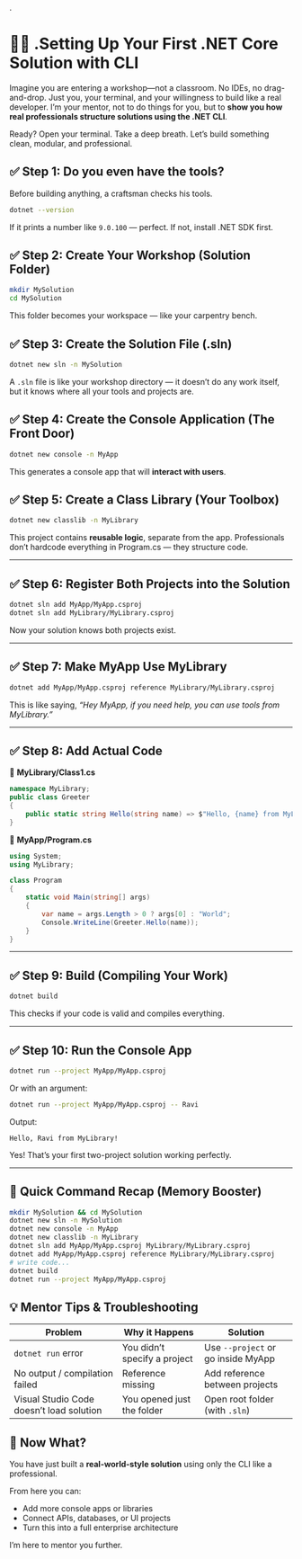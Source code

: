 .

# 👨‍🏫 **.Setting Up Your First .NET Core Solution with CLI**

Imagine you are entering a workshop—not a classroom. No IDEs, no drag-and-drop. Just you, your terminal, and your willingness to build like a real developer. I’m your mentor, not to do things for you, but to **show you how real professionals structure solutions using the .NET CLI**.

Ready? Open your terminal. Take a deep breath. Let’s build something clean, modular, and professional.


## ✅ **Step 1: Do you even have the tools?**

Before building anything, a craftsman checks his tools.

```bash
dotnet --version
```

If it prints a number like `9.0.100` — perfect. If not, install .NET SDK first.


## ✅ **Step 2: Create Your Workshop (Solution Folder)**

```bash
mkdir MySolution
cd MySolution
```

This folder becomes your workspace — like your carpentry bench.


## ✅ **Step 3: Create the Solution File (.sln)**

```bash
dotnet new sln -n MySolution
```

A `.sln` file is like your workshop directory — it doesn’t do any work itself, but it knows where all your tools and projects are.


## ✅ **Step 4: Create the Console Application (The Front Door)**

```bash
dotnet new console -n MyApp
```

This generates a console app that will **interact with users**.



## ✅ **Step 5: Create a Class Library (Your Toolbox)**

```bash
dotnet new classlib -n MyLibrary
```

This project contains **reusable logic**, separate from the app. Professionals don’t hardcode everything in Program.cs — they structure code.

---

## ✅ **Step 6: Register Both Projects into the Solution**

```bash
dotnet sln add MyApp/MyApp.csproj
dotnet sln add MyLibrary/MyLibrary.csproj
```

Now your solution knows both projects exist.

---

## ✅ **Step 7: Make MyApp Use MyLibrary**

```bash
dotnet add MyApp/MyApp.csproj reference MyLibrary/MyLibrary.csproj
```

This is like saying, *“Hey MyApp, if you need help, you can use tools from MyLibrary.”*

---

## ✅ **Step 8: Add Actual Code**

📁 **MyLibrary/Class1.cs**

```csharp
namespace MyLibrary;
public class Greeter
{
    public static string Hello(string name) => $"Hello, {name} from MyLibrary!";
}
```

📁 **MyApp/Program.cs**

```csharp
using System;
using MyLibrary;

class Program
{
    static void Main(string[] args)
    {
        var name = args.Length > 0 ? args[0] : "World";
        Console.WriteLine(Greeter.Hello(name));
    }
}
```

---

## ✅ **Step 9: Build (Compiling Your Work)**

```bash
dotnet build
```

This checks if your code is valid and compiles everything.

---

## ✅ **Step 10: Run the Console App**

```bash
dotnet run --project MyApp/MyApp.csproj
```

Or with an argument:

```bash
dotnet run --project MyApp/MyApp.csproj -- Ravi
```

Output:

```
Hello, Ravi from MyLibrary!
```

Yes! That’s your first two-project solution working perfectly.

---

## 🧠 **Quick Command Recap (Memory Booster)**

```bash
mkdir MySolution && cd MySolution
dotnet new sln -n MySolution
dotnet new console -n MyApp
dotnet new classlib -n MyLibrary
dotnet sln add MyApp/MyApp.csproj MyLibrary/MyLibrary.csproj
dotnet add MyApp/MyApp.csproj reference MyLibrary/MyLibrary.csproj
# write code...
dotnet build
dotnet run --project MyApp/MyApp.csproj
```


## 💡 **Mentor Tips & Troubleshooting**

| Problem                                  | Why it Happens               | Solution                           |
| ---------------------------------------- | ---------------------------- | ---------------------------------- |
| `dotnet run` error                       | You didn’t specify a project | Use `--project` or go inside MyApp |
| No output / compilation failed           | Reference missing            | Add reference between projects     |
| Visual Studio Code doesn’t load solution | You opened just the folder   | Open root folder (with `.sln`)     |



## 🌟 **Now What?**

You have just built a **real-world-style solution** using only the CLI like a professional.

From here you can:

* Add more console apps or libraries
* Connect APIs, databases, or UI projects
* Turn this into a full enterprise architecture

I’m here to mentor you further.
